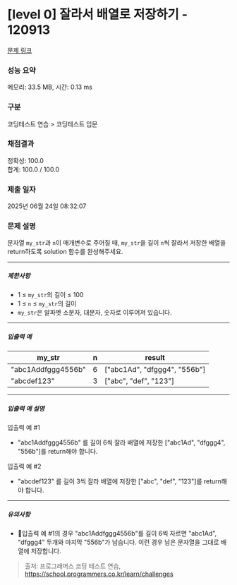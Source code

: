# [level 0] 잘라서 배열로 저장하기 - 120913 

[문제 링크](https://school.programmers.co.kr/learn/courses/30/lessons/120913) 

### 성능 요약

메모리: 33.5 MB, 시간: 0.13 ms

### 구분

코딩테스트 연습 > 코딩테스트 입문

### 채점결과

정확성: 100.0<br/>합계: 100.0 / 100.0

### 제출 일자

2025년 06월 24일 08:32:07

### 문제 설명

<p>문자열 <code>my_str</code>과 <code>n</code>이 매개변수로 주어질 때, <code>my_str</code>을 길이 <code>n</code>씩 잘라서 저장한 배열을 return하도록 solution 함수를 완성해주세요.</p>

<hr>

<h5>제한사항</h5>

<ul>
<li>1 ≤ <code>my_str</code>의 길이 ≤ 100</li>
<li>1 ≤ <code>n</code> ≤ <code>my_str</code>의 길이</li>
<li><code>my_str</code>은 알파벳 소문자, 대문자, 숫자로 이루어져 있습니다.</li>
</ul>

<hr>

<h5>입출력 예</h5>
<table class="table">
        <thead><tr>
<th>my_str</th>
<th>n</th>
<th>result</th>
</tr>
</thead>
        <tbody><tr>
<td>"abc1Addfggg4556b"</td>
<td>6</td>
<td>["abc1Ad", "dfggg4", "556b"]</td>
</tr>
<tr>
<td>"abcdef123"</td>
<td>3</td>
<td>["abc", "def", "123"]</td>
</tr>
</tbody>
      </table>
<hr>

<h5>입출력 예 설명</h5>

<p>입출력 예 #1</p>

<ul>
<li>"abc1Addfggg4556b" 를 길이 6씩 잘라 배열에 저장한 ["abc1Ad", "dfggg4", "556b"]를 return해야 합니다.</li>
</ul>

<p>입출력 예 #2</p>

<ul>
<li>"abcdef123" 를 길이 3씩 잘라 배열에 저장한 ["abc", "def", "123"]를 return해야 합니다.</li>
</ul>

<hr>

<h5>유의사항</h5>

<ul>
<li>입출력 예 #1의 경우 "abc1Addfggg4556b"를 길이 6씩 자르면 "abc1Ad", "dfggg4" 두개와 마지막 "556b"가 남습니다. 이런 경우 남은 문자열을 그대로 배열에 저장합니다.</li>
</ul>


> 출처: 프로그래머스 코딩 테스트 연습, https://school.programmers.co.kr/learn/challenges